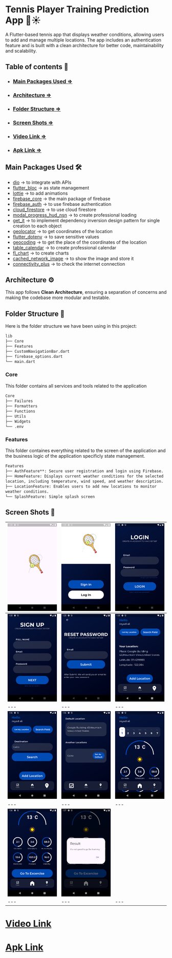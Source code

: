 # Tennis Player Training Prediction App 🎾☀️

A Flutter-based tennis app that displays weather conditions, allowing users to add and manage multiple locations. The app includes an authentication feature and is built with a clean architecture for better code, maintainability and scalability.

## Table of contents 📑

- ### [Main Packages Used =>](#main-packages-used)
- ### [Architecture =>](#architecture)
- ### [Folder Structure =>](#folder-structure)
- ### [Screen Shots =>](#screen-shots)
- ### [Video Link =>](#video-link)
- ### [Apk Link =>](#apk-link)

## Main Packages Used 🛠

- [dio](https://pub.dev/packages/dio) -> to integrate with APIs
- [flutter_bloc](https://pub.dev/packages/flutter_bloc) -> as state management
- [lottie](https://pub.dev/packages/lottie) -> to add animations
- [firebase_core](https://pub.dev/packages/firebase_core) -> the main package of firebase
- [firebase_auth](https://pub.dev/packages/firebase_auth) -> to use firebase authentication
- [cloud_firestore](https://pub.dev/packages/cloud_firestore) -> to use cloud firestore
- [modal_progress_hud_nsn](https://pub.dev/packages/modal_progress_hud_nsn) -> to create professional loading
- [get_it](https://pub.dev/packages/get_it) -> to implement dependency inversion design pattern for single creation to each object
- [geolocator](https://pub.dev/packages/geolocator) -> to get coordinates of the location
- [flutter_dotenv](https://pub.dev/packages/flutter_dotenv) -> to save sensitive values
- [geocoding](https://pub.dev/packages/geocoding) -> to get the place of the coordinates of the location
- [table_calendar](https://pub.dev/packages/table_calendar) -> to create professional calendar
- [fl_chart](https://pub.dev/packages/fl_chart) -> to create charts
- [cached_network_image](https://pub.dev/packages/cached_network_image) -> to show the image and store it
- [connectivity_plus](https://pub.dev/packages/connectivity_plus) -> to check the internet connection

## Architecture ⚙

This app follows **Clean Architecture**, ensuring a separation of concerns and making the codebase more modular and testable.

## Folder Structure 📂

Here is the folder structure we have been using in this project:

```
lib
├── Core
├── Features
├── CustomNavigationBar.dart
├── firebase_options.dart
└── main.dart
```

### Core

This folder contains all services and tools related to the application

```
Core
├── Failures
├── Formatters
├── Functions
├── Utils
├── Widgets
└── .env
```

### Features

This folder containes everything related to the screen of the application and the business logic of the application specificly state management.

```
Features
├── AuthFeature**: Secure user registration and login using Firebase.
├── HomeFeature: Displays current weather conditions for the selected location, including temperature, wind speed, and weather description.
├── LocationFeature: Enables users to add new locations to monitor weather conditions.
└── SplashFeature: Simple splash screen
```

## Screen Shots 📸

| <img src="https://github.com/zeyadali06/TennisApp/blob/main/ScreenShots/Screenshot_1732995507.png" width="300"> | <img src="https://github.com/zeyadali06/TennisApp/blob/main/ScreenShots/Screenshot_1732995522.png" width="300"> | <img src="https://github.com/zeyadali06/TennisApp/blob/main/ScreenShots/Screenshot_1732995538.png" width="300"> |
| --------------------------------------------------------------------------------------------------------------- | --------------------------------------------------------------------------------------------------------------- | --------------------------------------------------------------------------------------------------------------- |
| <img src="https://github.com/zeyadali06/TennisApp/blob/main/ScreenShots/Screenshot_1732995556.png" width="300"> | <img src="https://github.com/zeyadali06/TennisApp/blob/main/ScreenShots/Screenshot_1732995561.png" width="300"> | <img src="https://github.com/zeyadali06/TennisApp/blob/main/ScreenShots/Screenshot_1732996123.png" width="300"> |
| ---                                                                                                             | ---                                                                                                             | ---                                                                                                             |
| <img src="https://github.com/zeyadali06/TennisApp/blob/main/ScreenShots/Screenshot_1732996163.png" width="300"> | <img src="https://github.com/zeyadali06/TennisApp/blob/main/ScreenShots/Screenshot_1732996172.png" width="300"> | <img src="https://github.com/zeyadali06/TennisApp/blob/main/ScreenShots/Screenshot_1732996176.png" width="300"> |
| ---                                                                                                             | ---                                                                                                             | ---                                                                                                             |
| <img src="https://github.com/zeyadali06/TennisApp/blob/main/ScreenShots/Screenshot_1732996183.png" width="300"> | <img src="https://github.com/zeyadali06/TennisApp/blob/main/ScreenShots/Screenshot_1732996254.png" width="300"> |
| ---                                                                                                             | ---                                                                                                             | ---                                                                                                             |

# [Video Link](https://drive.google.com/file/d/1x6cjlIgZXG7CABhK7s3l8UVLTrnbKH-g/view?usp=sharing)

# [Apk Link](https://drive.google.com/file/d/15FCHU3Yde7MDqUIL2rgiKEf6e7xnpSOS/view?usp=sharing)
